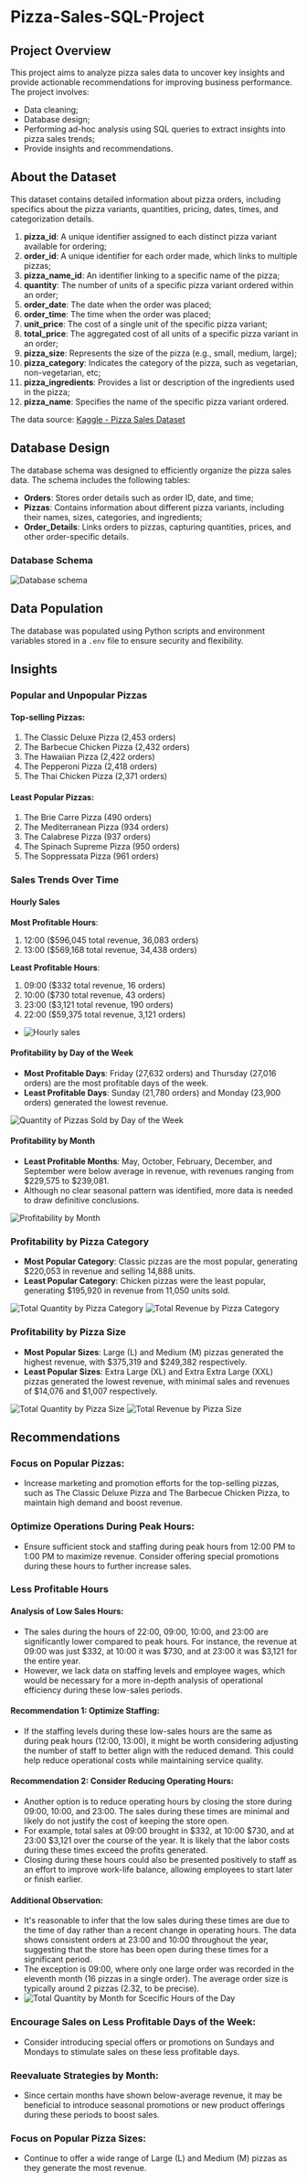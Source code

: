 # Pizza-Sales-SQL-Project



## Project Overview
This project aims to analyze pizza sales data to uncover key insights and provide actionable recommendations for improving business performance. The project involves: 
- Data cleaning;
- Database design;
- Performing ad-hoc analysis using SQL queries to extract insights into pizza sales trends;
- Provide insights and recommendations.



## About the Dataset
This dataset contains detailed information about pizza orders, including specifics about the pizza variants, quantities, pricing, dates, times, and categorization details.

1. **pizza_id**: A unique identifier assigned to each distinct pizza variant available for ordering;
2. **order_id**: A unique identifier for each order made, which links to multiple pizzas;
3. **pizza_name_id**: An identifier linking to a specific name of the pizza;
4. **quantity**: The number of units of a specific pizza variant ordered within an order;
5. **order_date**: The date when the order was placed;
6. **order_time**: The time when the order was placed;
7. **unit_price**: The cost of a single unit of the specific pizza variant;
8. **total_price**: The aggregated cost of all units of a specific pizza variant in an order;
9. **pizza_size**: Represents the size of the pizza (e.g., small, medium, large);
10. **pizza_category**: Indicates the category of the pizza, such as vegetarian, non-vegetarian, etc;
11. **pizza_ingredients**: Provides a list or description of the ingredients used in the pizza;
12. **pizza_name**: Specifies the name of the specific pizza variant ordered.

The data source: [Kaggle - Pizza Sales Dataset](https://www.kaggle.com/datasets/nextmillionaire/pizza-sales-dataset)



## Database Design
The database schema was designed to efficiently organize the pizza sales data. The schema includes the following tables:

- **Orders**: Stores order details such as order ID, date, and time;
- **Pizzas**: Contains information about different pizza variants, including their names, sizes, categories, and ingredients;
- **Order_Details**: Links orders to pizzas, capturing quantities, prices, and other order-specific details.


### Database Schema
![Database schema](images/database_schema.png)



## Data Population
The database was populated using Python scripts and environment variables stored in a `.env` file to ensure security and flexibility.



## Insights


### Popular and Unpopular Pizzas

#### Top-selling Pizzas:
1. The Classic Deluxe Pizza (2,453 orders)
2. The Barbecue Chicken Pizza (2,432 orders)
3. The Hawaiian Pizza (2,422 orders)
4. The Pepperoni Pizza (2,418 orders)
5. The Thai Chicken Pizza (2,371 orders)

#### Least Popular Pizzas:
1. The Brie Carre Pizza (490 orders)
2. The Mediterranean Pizza (934 orders)
3. The Calabrese Pizza (937 orders)
4. The Spinach Supreme Pizza (950 orders)
5. The Soppressata Pizza (961 orders)


### Sales Trends Over Time

#### Hourly Sales

**Most Profitable Hours**: 
1. 12:00 ($596,045 total revenue, 36,083 orders)
2. 13:00 ($569,168 total revenue, 34,438 orders)

**Least Profitable Hours**: 
1. 09:00 ($332 total revenue, 16 orders)
2. 10:00 ($730 total revenue, 43 orders)
3. 23:00 ($3,121 total revenue, 190 orders)
4. 22:00 ($59,375 total revenue, 3,121 orders)

- ![Hourly sales](images/hourly_sales_by_quantity.png)

#### Profitability by Day of the Week
- **Most Profitable Days**: Friday (27,632 orders) and Thursday (27,016 orders) are the most profitable days of the week.
- **Least Profitable Days**: Sunday (21,780 orders) and Monday (23,900 orders) generated the lowest revenue.

![Quantity of Pizzas Sold by Day of the Week](images/quantity_of_pizzas_sold_by_day_of_the_week.png)

#### Profitability by Month
- **Least Profitable Months**: May, October, February, December, and September were below average in revenue, with revenues ranging from $229,575 to $239,081.
- Although no clear seasonal pattern was identified, more data is needed to draw definitive conclusions.

![Profitability by Month](images/Total_Quantity_of_Pizzas_Sold_by_Month.png)


### Profitability by Pizza Category
- **Most Popular Category**: Classic pizzas are the most popular, generating $220,053 in revenue and selling 14,888 units.
- **Least Popular Category**: Chicken pizzas were the least popular, generating $195,920 in revenue from 11,050 units sold.

![Total Quantity by Pizza Category](images/Total_Quantity_by_Pizza_Category.png)
![Total Revenue by Pizza Category](images/Tota_Revenue_by_Pizza_Category.png)


### Profitability by Pizza Size
- **Most Popular Sizes**: Large (L) and Medium (M) pizzas generated the highest revenue, with $375,319 and $249,382 respectively.
- **Least Popular Sizes**: Extra Large (XL) and Extra Extra Large (XXL) pizzas generated the lowest revenue, with minimal sales and revenues of $14,076 and $1,007 respectively.

![Total Quantity by Pizza Size](images/Total_Quantity_of_Pizzas_Sold_by_Size.png)
![Total Revenue by Pizza Size](images/Total_Revenue_by_Pizza_Size.png)


## Recommendations

### Focus on Popular Pizzas:
- Increase marketing and promotion efforts for the top-selling pizzas, such as The Classic Deluxe Pizza and The Barbecue Chicken Pizza, to maintain high demand and boost revenue.


### Optimize Operations During Peak Hours:
- Ensure sufficient stock and staffing during peak hours from 12:00 PM to 1:00 PM to maximize revenue. Consider offering special promotions during these hours to further increase sales.


### Less Profitable Hours

#### Analysis of Low Sales Hours:
- The sales during the hours of 22:00, 09:00, 10:00, and 23:00 are significantly lower compared to peak hours. For instance, the revenue at 09:00 was just $332, at 10:00 it was $730, and at 23:00 it was $3,121 for the entire year.
- However, we lack data on staffing levels and employee wages, which would be necessary for a more in-depth analysis of operational efficiency during these low-sales periods.

#### Recommendation 1: Optimize Staffing:
- If the staffing levels during these low-sales hours are the same as during peak hours (12:00, 13:00), it might be worth considering adjusting the number of staff to better align with the reduced demand. This could help reduce operational costs while maintaining service quality.

#### Recommendation 2: Consider Reducing Operating Hours:
- Another option is to reduce operating hours by closing the store during 09:00, 10:00, and 23:00. The sales during these times are minimal and likely do not justify the cost of keeping the store open.
- For example, total sales at 09:00 brought in $332, at 10:00 $730, and at 23:00 $3,121 over the course of the year. It is likely that the labor costs during these times exceed the profits generated.
- Closing during these hours could also be presented positively to staff as an effort to improve work-life balance, allowing employees to start later or finish earlier.

#### Additional Observation:
- It's reasonable to infer that the low sales during these times are due to the time of day rather than a recent change in operating hours. The data shows consistent orders at 23:00 and 10:00 throughout the year, suggesting that the store has been open during these times for a significant period.
- The exception is 09:00, where only one large order was recorded in the eleventh month (16 pizzas in a single order). The average order size is typically around 2 pizzas (2.32, to be precise).
- ![Total Quantity by Month for Scecific Hours of the Day](images/total_quantity_by_month.png)


### Encourage Sales on Less Profitable Days of the Week:
- Consider introducing special offers or promotions on Sundays and Mondays to stimulate sales on these less profitable days.


### Reevaluate Strategies by Month:
- Since certain months have shown below-average revenue, it may be beneficial to introduce seasonal promotions or new product offerings during these periods to boost sales.


### Focus on Popular Pizza Sizes:
- Continue to offer a wide range of Large (L) and Medium (M) pizzas as they generate the most revenue.
